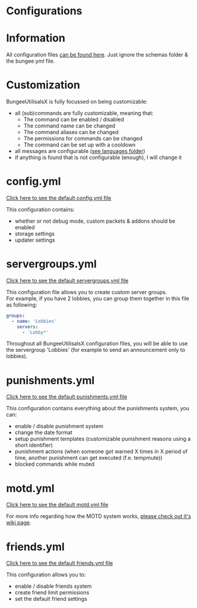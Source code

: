 # Configurations

# Information
All configuration files [can be found here](https://github.com/dieterblancke/BungeeUtilisalsX/tree/master/bungee/src/main/resources). Just ignore the schemas folder & the bungee.yml file.

# Customization
BungeeUtilisalsX is fully focussed on being customizable:
- all (sub)commands are fully customizable, meaning that:
    * The command can be enabled / disabled
    * The command name can be changed
    * The command aliases can be changed
    * The permissions for commands can be changed
    * The command can be set up with a cooldown
- all messages are configurable ([see languages folder](https://github.com/dieterblancke/BungeeUtilisalsX/blob/master/bungee/src/main/resources/languages/))
- if anything is found that is not configurable (enough), I will change it

# config.yml
[Click here to see the default config.yml file](https://github.com/dieterblancke/BungeeUtilisalsX/blob/master/bungee/src/main/resources/config.yml)

This configuration contains:
- whether or not debug mode, custom packets & addons should be enabled
- storage settings
- updater settings

# servergroups.yml
[Click here to see the default servergroups.yml file](https://github.com/dieterblancke/BungeeUtilisalsX/blob/master/bungee/src/main/resources/servergroups.yml)

This configuration file allows you to create custom server groups. <br />
For example, if you have 2 lobbies, you can group them together in this file as following:

```yml
groups:
  - name: 'Lobbies'
    servers:
      - 'Lobby*'
```
Throughout all BungeeUtilisalsX configuration files, you will be able to use the servergroup 'Lobbies' (for example to send an announcement only to lobbies).

# punishments.yml
[Click here to see the default punishments.yml file](https://github.com/dieterblancke/BungeeUtilisalsX/blob/master/bungee/src/main/resources/punishments.yml)

This configuration contains everything about the punishments system, you can:
- enable / disable punishment system
- change the date format
- setup punishment templates (customizable punishment reasons using a short identifier)
- punishment actions (when someone got warned X times in X period of time, another punishment can get executed (f.e. tempmute))
- blocked commands while muted

# motd.yml
[Click here to see the default motd.yml file](https://github.com/dieterblancke/BungeeUtilisalsX/blob/master/bungee/src/main/resources/motd.yml)

For more info regarding how the MOTD system works, [please check out it's wiki page](motd.md).

# friends.yml
[Click here to see the default friends.yml file](https://github.com/dieterblancke/BungeeUtilisalsX/blob/master/bungee/src/main/resources/friends.yml)

This configuration allows you to:
- enable / disable friends system
- create friend limit permissions
- set the default friend settings
